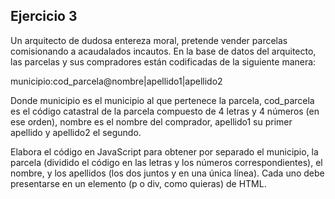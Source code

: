 ## Ejercicio 3

Un arquitecto de dudosa entereza moral, pretende vender parcelas comisionando a acaudalados
incautos. En la base de datos del arquitecto, las parcelas y sus compradores están codificadas
de la siguiente manera:

municipio:cod_parcela@nombre|apellido1|apellido2

Donde municipio es el municipio al que pertenece la parcela, cod_parcela es el código catastral
de la parcela compuesto de 4 letras y 4 números (en ese orden), nombre es el nombre del comprador,
apellido1 su primer apellido y apellido2 el segundo.

Elabora el código en JavaScript para obtener por separado el municipio, la parcela (dividido el
código en las letras y los números correspondientes), el nombre, y los apellidos (los dos juntos
y en una única línea). Cada uno debe presentarse en un elemento (p o div, como quieras) de HTML.
